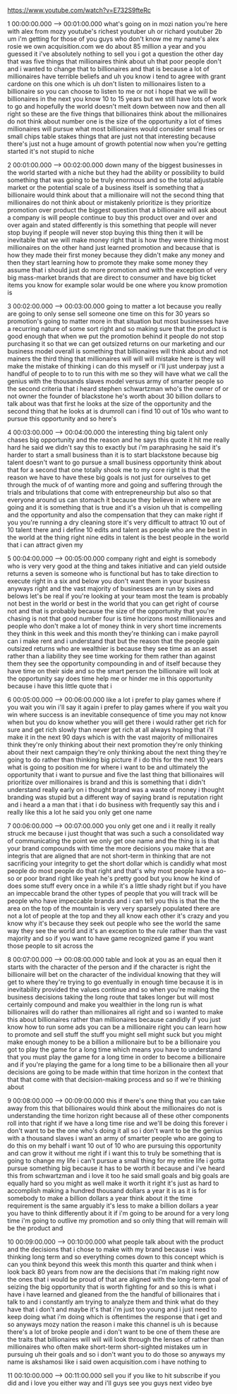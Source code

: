 https://www.youtube.com/watch?v=E732S9fteRc

1 00:00:00.000 --\> 00:01:00.000 what's going on in mozi nation you're
here with alex from mozy youtube's richest youtuber uh or richard
youtuber 2b um i'm getting for those of you guys who don't know me my
name's alex rosie we own acquisition.com we do about 85 million a year
and you guessed it i've absolutely nothing to sell you i got a question
the other day that was five things that millionaires think about uh that
poor people don't and i wanted to change that to billionaires and that
is because a lot of millionaires have terrible beliefs and uh you know i
tend to agree with grant cardone on this one which is uh don't listen to
millionaires listen to a billionaire so you can choose to listen to me
or not i hope that we will be billionaires in the next you know 10 to 15
years but we still have lots of work to go and hopefully the world
doesn't melt down between now and then all right so these are the five
things that billionaires think about the millionaires do not think about
number one is the size of the opportunity a lot of times millionaires
will pursue what most billionaires would consider small fries or small
chips table stakes things that are just not that interesting because
there's just not a huge amount of growth potential now when you're
getting started it's not stupid to niche

2 00:01:00.000 --\> 00:02:00.000 down many of the biggest businesses in
the world started with a niche but they had the ability or possibility
to build something that was going to be truly enormous and so the total
adjustable market or the potential scale of a business itself is
something that a billionaire would think about that a millionaire will
not the second thing that millionaires do not think about or mistakenly
prioritize is they prioritize promotion over product the biggest
question that a billionaire will ask about a company is will people
continue to buy this product over and over and over again and stated
differently is this something that people will never stop buying if
people will never stop buying this thing then it will be inevitable that
we will make money right that is how they were thinking most
millionaires on the other hand just learned promotion and because that
is how they made their first money because they didn't make any money
and then they start learning how to promote they make some money they
assume that i should just do more promotion and with the exception of
very big mass-market brands that are direct to consumer and have big
ticket items you know for example solar would be one where you know
promotion is

3 00:02:00.000 --\> 00:03:00.000 going to matter a lot because you
really are going to only sense sell someone one time on this for 30
years so promotion's going to matter more in that situation but most
businesses have a recurring nature of some sort right and so making sure
that the product is good enough that when we put the promotion behind it
people do not stop purchasing it so that we can get outsized returns on
our marketing and our business model overall is something that
billionaires will think about and not mainers the third thing that
millionaires will will will mistake here is they will make the mistake
of thinking i can do this myself or i'll just underpay just a handful of
people to to to run this with me so they will have what we call the
genius with the thousands slaves model versus army of smarter people so
the second criteria that i heard stephen schwartzman who's the owner of
or not owner the founder of blackstone he's worth about 30 billion
dollars to talk about was that first he looks at the size of the
opportunity and the second thing that he looks at is drumroll can i find
10 out of 10s who want to pursue this opportunity and so here's

4 00:03:00.000 --\> 00:04:00.000 the interesting thing big talent only
chases big opportunity and the reason and he says this quote it hit me
really hard he said we didn't say this to exactly but i'm paraphrasing
he said it's harder to start a small business than it is to start
blackstone because big talent doesn't want to go pursue a small business
opportunity think about that for a second that one totally shook me to
my core right is that the reason we have to have these big goals is not
just for ourselves to get through the muck of of wanting more and going
and suffering through the trials and tribulations that come with
entrepreneurship but also so that everyone around us can stomach it
because they believe in where we are going and it is something that is
true and it's a vision uh that is compelling and the opportunity and
also the compensation that they can make right if you you're running a
dry cleaning store it's very difficult to attract 10 out of 10 talent
there and i define 10 edits and talent as people who are the best in the
world at the thing right nine edits in talent is the best people in the
world that i can attract given my

5 00:04:00.000 --\> 00:05:00.000 company right and eight is somebody who
is very very good at the thing and takes initiative and can yield
outside returns a seven is someone who is functional but has to take
direction to execute right in a six and below you don't want them in
your business anyways right and the vast majority of businesses are run
by sixes and belows let's be real if you're looking at your team most
the team is probably not best in the world or best in the world that you
can get right of course not and that is probably because the size of the
opportunity that you're chasing is not that good number four is time
horizons most millionaires and people who don't make a lot of money
think in very short time increments they think in this week and this
month they're thinking can i make payroll can i make rent and i
understand that but the reason that the people gain outsized returns who
are wealthier is because they see time as an asset rather than a
liability they see time working for them rather than against them they
see the opportunity compounding in and of itself because they have time
on their side and so the smart person the billionaire will look at the
opportunity say does time help me or hinder me in this opportunity
because i have this little quote that i

6 00:05:00.000 --\> 00:06:00.000 like a lot i prefer to play games where
if you wait you win i'll say it again i prefer to play games where if
you wait you win where success is an inevitable consequence of time you
may not know when but you do know whether you will get there i would
rather get rich for sure and get rich slowly than never get rich at all
always hoping that i'll make it in the next 90 days which is with the
vast majority of millionaires think they're only thinking about their
next promotion they're only thinking about their next campaign they're
only thinking about the next thing they're going to do rather than
thinking big picture if i do this for the next 10 years what is going to
position me for where i want to be and ultimately the opportunity that i
want to pursue and five the last thing that billionaires will prioritize
over millionaires is brand and this is something that i didn't
understand really early on i thought brand was a waste of money i
thought branding was stupid but a different way of saying brand is
reputation right and i heard a a man that i that i do business with
frequently say this and i really like this a lot he said you only get
one name

7 00:06:00.000 --\> 00:07:00.000 you only get one and i it really it
really struck me because i just thought that was such a such a
consolidated way of communicating the point we only get one name and the
thing is is that your brand compounds with time the more decisions you
make that are integris that are aligned that are not short-term in
thinking that are not sacrificing your integrity to get the short dollar
which is candidly what most people do most people do that right and
that's why most people have a so-so or poor brand right like yeah he's
pretty good but you know he kind of does some stuff every once in a
while it's a little shady right but if you have an impeccable brand the
other types of people that you will track will be people who have
impeccable brands and i can tell you this is that the the area on the
top of the mountain is very very sparsely populated there are not a lot
of people at the top and they all know each other it's crazy and you
know why it's because they seek out people who see the world the same
way they see the world and it's an exception to the rule rather than the
vast majority and so if you want to have game recognized game if you
want those people to sit across the

8 00:07:00.000 --\> 00:08:00.000 table and look at you as an equal then
it starts with the character of the person and if the character is right
the billionaire will bet on the character of the individual knowing that
they will get to where they're trying to go eventually in enough time
because it is in inevitability provided the values continue and so when
you're making the business decisions taking the long route that takes
longer but will most certainly compound and make you wealthier in the
long run is what billionaires will do rather than millionaires all right
and so i wanted to make this about billionaires rather than millionaires
because candidly if you just know how to run some ads you can be a
millionaire right you can learn how to promote and sell stuff the stuff
you might sell might suck but you might make enough money to be a
billion a millionaire but to be a billionaire you got to play the game
for a long time which means you have to understand that you must play
the game for a long time in order to become a billionaire and if you're
playing the game for a long time to be a billionaire then all your
decisions are going to be made within that time horizon in the context
that that that come with that decision-making process and so if we're
thinking about

9 00:08:00.000 --\> 00:09:00.000 this if there's one thing that you can
take away from this that billionaires would think about the millionaires
do not is understanding the time horizon right because all of these
other components roll into that right if we have a long time rise and
we'll be doing this forever i don't want to be the one who's doing it
all so i don't want to be the genius with a thousand slaves i want an
army of smarter people who are going to do this on my behalf i want 10
out of 10 who are pursuing this opportunity and can grow it without me
right if i want this to truly be something that is going to change my
life i can't pursue a small thing for my entire life i gotta pursue
something big because it has to be worth it because and i've heard this
from schwartzman and i love it too he said small goals and big goals are
equally hard so you might as well make it worth it right it's just as
hard to accomplish making a hundred thousand dollars a year it is as it
is for somebody to make a billion dollars a year think about it the time
requirement is the same arguably it's less to make a billion dollars a
year you have to think differently about it if i'm going to be around
for a very long time i'm going to outlive my promotion and so only thing
that will remain will be the product and

10 00:09:00.000 --\> 00:10:00.000 what people talk about with the
product and the decisions that i chose to make with my brand because i
was thinking long term and so everything comes down to this concept
which is can you think beyond this week this month this quarter and
think when i look back 80 years from now are the decisions that i'm
making right now the ones that i would be proud of that are aligned with
the long-term goal of seizing the big opportunity that is worth fighting
for and so this is what i have i have learned and gleaned from the the
handful of billionaires that i talk to and i constantly am trying to
analyze them and think what do they have that i don't and maybe it's
that i'm just too young and i just need to keep doing what i'm doing
which is oftentimes the response that i get and so anyways mozy nation
the reason i make this channel is uh is because there's a lot of broke
people and i don't want to be one of them these are the traits that
billionaires will will will look through the lenses of rather than
millionaires who often make short-term short-sighted mistakes um in
pursuing uh their goals and so i don't want you to do those so anyways
my name is akshamosi like i said owen acquisition.com i have nothing to

11 00:10:00.000 --\> 00:11:00.000 sell you if you like to hit subscribe
if you did and i love you either way and i'll guys see you guys next
video bye
